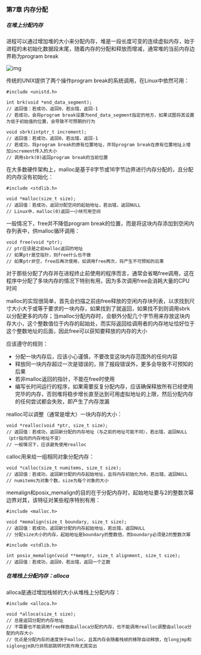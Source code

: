 ### 第7章 内存分配

##### 在堆上分配内存

进程可以通过增加堆的大小来分配内存，堆是一段长度可变的连续虚拟内存，始于进程的未初始化数据段末尾，随着内存的分配和释放而增减，通常堆的当前内存边界称为program break

![img](https://timgsa.baidu.com/timg?image&quality=80&size=b9999_10000&sec=1573089773621&di=424cce2d0665748b8f35ee4a7ba7f305&imgtype=jpg&src=http%3A%2F%2Fimg2.imgtn.bdimg.com%2Fit%2Fu%3D2206095412%2C2525429976%26fm%3D214%26gp%3D0.jpg)

传统的UNIX提供了两个操作program break的系统调用，在Linux中依然可用：

```
#include <unistd.h>

int brk(void *end_data_segment);
// 返回值：若成功，返回0，若出错，返回-1
// 若成功，会将program break设置为end_data_segment指定的地方，如果试图将其设置为低于初始值的位置，会导致不可预期的行为

void sbrk(intptr_t increment);
// 返回值：若成功，返回0，若出错，返回-1
// 若成功，将program break的原有位置地址，并将program break在原有位置地址上增加increment传入的大小
// 调用sbrk(0)返回program break的当前位置
```

在大多数硬件架构上，malloc是基于8字节或16字节边界进行内存分配的，且分配的内存没有初始化：

```
#include <stdlib.h>

void *malloc(size_t size);
// 返回值：若成功，返回分配空间的起始地址，若出错，返回NULL
// Linux中，malloc(0)返回一小块可用空间
```

一般情况下，free并不降低program break的位置，而是将这块内存添加到空闲内存列表中，供malloc循环调用：

```
void free(void *ptr);
// ptr应该是之前malloc返回的地址
// 如果ptr是空指针，则free什么也不做
// 如果ptr非空，free后再次使用，如调用free两次，将产生不可预知的后果
```

对于那些分配了内存并在进程终止前使用的程序而言，通常会省略free调用，这在程序中分配了多块内存的情况下特别有用，因为多次调用free会消耗大量的CPU时间

malloc的实现很简单，首先会扫描之前由free释放的空闲内存块列表，以求找到尺寸大小大于或等于要求的一块内存，如果找到了就返回，如果找不到则调用sbrk以分配更多的内存；当malloc分配内存时，会额外分配几个字节用来存放这块内存大小，这个整数值位于内存的起始处，而实际返回给调用者的内存地址恰好位于这个整数地址的后面，因此free可以获知要释放的内存的大小

应该遵守的规则：

* 分配一块内存后，应该小心谨慎，不要改变这块内存范围外的任何内容
* 释放同一块内存超过一次是错误的，除了报段错误外，更多会导致不可预知的后果
* 若非malloc返回的指针，不能在free时使用
* 编写长时间运行的程序，如果需要反复分配内存，应该确保释放所有已经使用完毕的内存，否则堆将稳步增长直至达到可用虚拟地址的上限，然后分配内存的任何尝试都会失败，即产生了内存泄漏

realloc可以调整（通常是增大）一块内存的大小：

```
void *realloc(void *ptr, size_t size);
// 返回值：若成功，返回新分配的内存地址（与之前的地址可能不同），若出错，返回NULL（ptr指向的内存地址不变）
// 一般情况下，应该避免使用realloc
```

calloc用来给一组相同对象分配内存：

```
void *calloc(size_t numitems, size_t size);
// 返回值：若成功，返回新分配的内存起始地址，且将内存初始化为0，若出错，返回NULL
// numitems为对象个数，size为每个对象的大小
```

memalign和posix_memalign的目的在于分配内存时，起始地址要与2的整数次幂边界对其，该特征对某些程序特别有用：

```
#include <malloc.h>

void *memalign(size_t boundary, size_t size);
// 返回值：若成功，返回新分配的内存起始地址，若出错，返回NULL
// 分配size大小的内存，起始地址是boundary的整数倍，而boundary必须是2的整数次幂
```

```
#include <stdlib.h>

int posix_memalign(void **memptr, size_t alignment, size_t size);
// 返回值：若成功，返回0，若出错，返回一个正数
```

##### 在堆栈上分配内存：alloca

alloca是通过增加栈帧的大小从堆栈上分配内存：

```
#include <alloca.h>

void *alloca(size_t size);
// 总是返回分配的内存地址
// 不需要也不能调用free释放由alloca分配的内存，也不能调用realloc调整由alloca分配的内存大小
// 优点是分配内存的速度快于malloc，且其内存会随着栈帧的移除自动释放，在longjmp和siglongjm执行非局部跳转时其作用尤其突出
```

